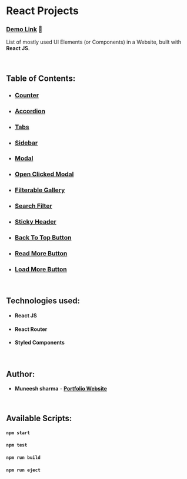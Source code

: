 # React Projects

### [Demo Link](https://react-practical-projects.netlify.app/) 🔗

List of mostly used UI Elements (or Components) in a Website, built with **React JS**.

<br/>

## Table of Contents:

- ### [Counter](https://react-practical-projects.netlify.app/counter)
- ### [Accordion](https://react-practical-projects.netlify.app/accordion)
- ### [Tabs](https://react-practical-projects.netlify.app/tabs)
- ### [Sidebar](https://react-practical-projects.netlify.app/sidebar)
- ### [Modal](https://react-practical-projects.netlify.app/modal)
- ### [Open Clicked Modal](https://react-practical-projects.netlify.app/clicked-modal)
- ### [Filterable Gallery](https://react-practical-projects.netlify.app/filterable-gallery)
- ### [Search Filter](https://react-practical-projects.netlify.app/search-filter)
- ### [Sticky Header](https://react-practical-projects.netlify.app/sticky-header)
- ### [Back To Top Button](https://react-practical-projects.netlify.app/back-top)
- ### [Read More Button](https://react-practical-projects.netlify.app/read-more)
- ### [Load More Button](https://react-practical-projects.netlify.app/load-more)

<br/>

## Technologies used:

- #### **React JS**
- #### **React Router**
- #### **Styled Components**

<br/>

## Author:

- **Muneesh sharma** - **[Portfolio Website](https://github.com/Muneesh1929?tab=repositories)**

<br/>

## Available Scripts:

#### `npm start`

#### `npm test`

#### `npm run build`

#### `npm run eject`

